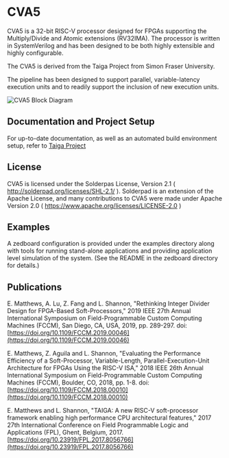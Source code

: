 # CVA5

CVA5 is a 32-bit RISC-V processor designed for FPGAs supporting the Multiply/Divide and Atomic extensions (RV32IMA).  The processor is written in SystemVerilog and has been designed to be both highly extensible and highly configurable.


The CVA5 is derived from the Taiga Project from Simon Fraser University.


The pipeline has been designed to support parallel, variable-latency execution units and to readily support the inclusion of new execution units.

![CVA5 Block Diagram](examples/zedboard/taiga_small.png)


## Documentation and Project Setup
For up-to-date documentation, as well as an automated build environment setup, refer to [Taiga Project](https://gitlab.com/sfu-rcl/taiga-project)


## License

CVA5 is licensed under the Solderpas License, Version 2.1 ( http://solderpad.org/licenses/SHL-2.1/ ).  Solderpad is an extension of the Apache License, and many contributions to CVA5 were made under Apache Version 2.0 ( https://www.apache.org/licenses/LICENSE-2.0 )


## Examples
A zedboard configuration is provided under the examples directory along with tools for running stand-alone applications and providing application level simulation of the system.  (See the README in the zedboard directory for details.)


## Publications
E. Matthews, A. Lu, Z. Fang and L. Shannon, "Rethinking Integer Divider Design for FPGA-Based Soft-Processors," 2019 IEEE 27th Annual International Symposium on Field-Programmable Custom Computing Machines (FCCM), San Diego, CA, USA, 2019, pp. 289-297.
doi: [https://doi.org/10.1109/FCCM.2019.00046](https://doi.org/10.1109/FCCM.2019.00046)

E. Matthews, Z. Aguila and L. Shannon, "Evaluating the Performance Efficiency of a Soft-Processor, Variable-Length, Parallel-Execution-Unit Architecture for FPGAs Using the RISC-V ISA," 2018 IEEE 26th Annual International Symposium on Field-Programmable Custom Computing Machines (FCCM), Boulder, CO, 2018, pp. 1-8.
doi: [https://doi.org/10.1109/FCCM.2018.00010](https://doi.org/10.1109/FCCM.2018.00010)

E. Matthews and L. Shannon, "TAIGA: A new RISC-V soft-processor framework enabling high performance CPU architectural features," 2017 27th International Conference on Field Programmable Logic and Applications (FPL), Ghent, Belgium, 2017. [https://doi.org/10.23919/FPL.2017.8056766](https://doi.org/10.23919/FPL.2017.8056766)
